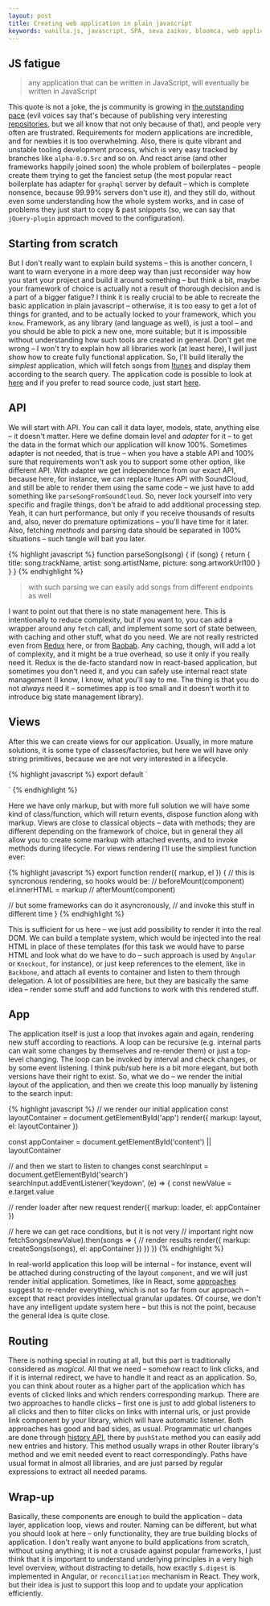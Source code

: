 ```yaml
---
layout: post
title: Creating web application in plain javascript
keywords: vanilla.js, javascript, SPA, seva zaikov, bloomca, web application, frameworks, software development
---
```


## JS fatigue

> any application that can be written in JavaScript, will eventually be written in JavaScript

This quote is not a joke, the js community is growing in [the outstanding pace](http://alexandros.resin.io/npm-now-the-largest-module-repository/) (evil voices say that's because of publishing very interesting [repositories](https://www.npmjs.com/package/is-negative), but we all know that not only because of that), and people very often are frustrated. Requirements for modern applications are incredible, and for newbies it is too overwhelming. Also, there is quite vibrant and unstable tooling development process, which is very easy tracked by branches like `alpha-0.0.5rc` and so on. And react arise (and other frameworks happily joined soon) the whole problem of boilerplates – people create them trying to get the fanciest setup (the most popular react boilerplate has adapter for `graphql` server by default – which is complete nonsence, because 99.99% servers don't use it), and they still do, without even some understanding how the whole system works, and in case of problems they just start to copy & past snippets (so, we can say that `jQuery-plugin` approach moved to the configuration).

## Starting from scratch

But I don't really want to explain build systems – this is another concern, I want to warn everyone in a more deep way than just reconsider way how you start your project and build it around something – but think a bit, maybe your framework of choice is actually not a result of thorough decision and is a part of a bigger fatigue? I think it is really crucial to be able to recreate the basic application in plain javascript – otherwise, it is too easy to get a lot of things for granted, and to be actually locked to your framework, which you `know`. Framework, as any library (and language as well), is just a tool – and you should be able to pick a new one, more suitable; but it is impossible without understanding how such tools are created in general. Don't get me wrong – I won't try to explain how all libraries work (at least here), I will just show how to create fully functional application.
So, I'll build literally the _simplest_ application, which will fetch songs from [Itunes](https://affiliate.itunes.apple.com/resources/documentation/itunes-store-web-service-search-api/) and display them according to the search query. The application code is possible to look at [here](https://github.com/Bloomca/vanilla-web-app) and if you prefer to read source code, just start [here](https://github.com/Bloomca/vanilla-web-app/blob/master/src/index.js).

## API

We will start with API. You can call it data layer, models, state, anything else – it doesn't matter. Here we define domain level and _adapter_ for it – to get the data in the format which our application will know 100%. Sometimes adapter is not needed, that is true – when you have a stable API and 100% sure that requirements won't ask you to support some other option, like different API. With adapter we get independence from our exact API, because here, for instance, we can replace Itunes API with SoundCloud, and still be able to render them using the same code – we just have to add something like `parseSongFromSoundCloud`. So, never lock yourself into very specific and fragile things, don't be afraid to add additional processing step. Yeah, it can hurt performance, but only if you receive thousands of results and, also, never do premature optimizations – you'll have time for it later.
Also, fetching _methods_ and parsing data should be separated in 100% situations – such tangle will bait you later.

{% highlight javascript %}
function parseSong(song) {
  if (song) {
    return {
      title: song.trackName,
      artist: song.artistName,
      picture: song.artworkUrl100
    }
  }
}
{% endhighlight %}
> with such parsing we can easily add songs from different endpoints as well

I want to point out that there is no state management here. This is intentionally to reduce complexity, but if you want to, you can add a wrapper around any `fetch` call, and implement some sort of state between, with caching and other stuff, what do you need. We are not really restricted even from [Redux](https://github.com/reactjs/redux) here, or from [Baobab](https://github.com/Yomguithereal/baobab). Any caching, though, will add a lot of complexity, and it might be a true overhead, so use it only if you really need it. Redux is the de-facto standard now in react-based application, but sometimes you don't need it, and you can safely use internal react state management (I know, I know, what you'll say to me. The thing is that you do not _always_ need it – sometimes app is too small and it doesn't worth it to introduce big state management library).

## Views

After this we can create views for our application. Usually, in more mature solutions, it is some type of classes/factories, but here we will have only string primitives, because we are not very interested in a lifecycle.

{% highlight javascript %}
export default `
  <div class="loader">
    <div class="spinner"></div>
  </div>
`
{% endhighlight %}

Here we have only markup, but with more full solution we will have some kind of class/function, which will return events, dispose function along with markup. Views are close to classical objects – data with methods; they are different depending on the framework of choice, but in general they all allow you to create some markup with attached events, and to invoke methods during lifecycle. For views rendering I'll use the simpliest function ever:

{% highlight javascript %}
export function render({ markup, el }) {
  // this is syncronous rendering, so hooks would be:
  // beforeMount(component)
  el.innerHTML = markup
  // afterMount(component)

  // but some frameworks can do it asyncronously,
  // and invoke this stuff in different time
}
{% endhighlight %}

This is sufficient for us here – we just add possibility to render it into the real DOM. We can build a template system, which would be injected into the real HTML in place of these templates (for this task we would have to parse HTML and look what do we have to do – such approach is used by `Angular` or `Knockout`, for instance), or just keep references to the element, like in `Backbone`, and attach all events to container and listen to them through delegation. A lot of possibilities are here, but they are basically the same idea – render some stuff and add functions to work with this rendered stuff.

## App

The application itself is just a loop that invokes again and again, rendering new stuff according to reactions. A loop can be recursive (e.g. internal parts can wait some changes by themselves and re-render them) or just a top-level changing. The loop can be invoked by interval and check changes, or by some event listening. I think pub/sub here is a bit more elegant, but both versions have their right to exist. So, what we do – we render the initial layout of the application, and then we create this loop manually by listening to the search input:

{% highlight javascript %}
// we render our initial application
const layoutContainer = document.getElementById('app')
render({ markup: layout, el: layoutContainer })

const appContainer = document.getElementById('content') || layoutContainer

// and then we start to listen to changes
const searchInput = document.getElementById('search')
searchInput.addEventListener('keydown', (e) => {
  const newValue = e.target.value

  // render loader after new request
  render({ markup: loader, el: appContainer })

  // here we can get race conditions, but it is not very
  // important right now
  fetchSongs(newValue).then(songs => {
    // render results
    render({ markup: createSongs(songs), el: appContainer })
  })
})
{% endhighlight %}

In real-world application this loop will be internal – for instance, event will be attached during constructing of the layout `component`, and we will just render initial application. Sometimes, like in React, some [approaches](https://github.com/omniscientjs/omniscient) suggest to re-render everything, which is not so far from our approach – except that react provides intellectual granular updates. Of course, we don't have any intelligent update system here – but this is not the point, because the general idea is quite close.

## Routing

There is nothing special in routing at all, but this part is traditionally considered as _magical_. All that we need – somehow react to link clicks, and if it is internal redirect, we have to handle it and react as an application. So, you can think about router as a higher part of the application which has events of clicked links and which renders corresponding markup. There are two approaches to handle clicks – first one is just to add global listeners to all clicks and then to filter clicks on links with internal urls, or just provide link component by your library, which will have automatic listener. Both approaches has good and bad sides, as usual. Programmatic url changes are done through [history API](https://developer.mozilla.org/en-US/docs/Web/API/History_API), there by `pushState` method you can easily add new entries and history. This method usually wraps in other Router library's method and we emit needed event to react correspondingly. Paths have usual format in almost all libraries, and are just parsed by regular expressions to extract all needed params.

## Wrap-up

Basically, these components are enough to build the application – data layer, application loop, views and router. Naming can be different, but what you should look at here – only functionality, they are true building blocks of application. I don't really want anyone to build applications from scratch, without using anything; it is not a crusade against popular frameworks, I just think that it is important to understand underlying principles in a very high level overview, without distracting to details, how exactly `$.digest` is implemented in Angular, or `reconciliation` mechanism in React. They work, but their idea is just to support this loop and to update your application efficiently.
